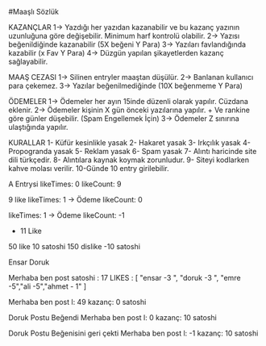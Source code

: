 #Maaşlı Sözlük

KAZANÇLAR
1-> Yazdığı her yazıdan kazanabilir ve bu kazanç yazının uzunluğuna göre değişebilir. Minimum harf kontrolü olabilir.
2-> Yazısı beğenildiğinde kazanabilir (5X beğeni Y Para)
3-> Yazıları favlandığında kazabilir (x Fav Y Para)
4-> Düzgün yapılan şikayetlerden kazanç sağlayabilir.

MAAŞ CEZASI
1-> Silinen entryler maaştan düşülür.
2-> Banlanan kullanıcı para çekemez.
3-> Yazılar beğenilmediğinde (10X beğenmeme Y Para)

ÖDEMELER
1-> Ödemeler her ayın 15inde düzenli olarak yapılır. Cüzdana eklenir.
2-> Ödemeler kişinin X gün önceki yazılarına yapılır. + Ve rankine göre günler düşebilir. (Spam Engellemek İçin)
3-> Ödemeler Z sınırına ulaştığında yapılır.

KURALLAR
1- Küfür kesinlikle yasak
2- Hakaret yasak
3- Irkçılık yasak
4- Propogranda yasak
5- Reklam yasak
6- Spam yasak
7- Alıntı haricinde site dili türkçedir.
8- Alıntılara kaynak koymak zorunludur.
9- Siteyi kodlarken kahve molası verilir.
10-Günde 10 entry girilebilir.

A Entrysi
likeTimes: 0
likeCount: 9

9 like
likeTimes: 1 -> Ödeme
likeCount: 0

likeTimes: 1 -> Ödeme
likeCount: -1

- 11 Like

50 like 10 satoshi
150 dislike -10 satoshi

Ensar
Doruk

Merhaba ben post
satoshi : 17
LIKES : [
"ensar -3 ", "doruk -3 ", "emre -5","ali -5","ahmet - 1"
]

Merhaba ben post
l: 49
kazanç: 0 satoshi

Doruk Postu Beğendi
Merhaba ben post
l: 0
kazanç: 10 satoshi

Doruk Postu Beğenisini geri çekti
Merhaba ben post
l: -1
kazanç: 10 satoshi
